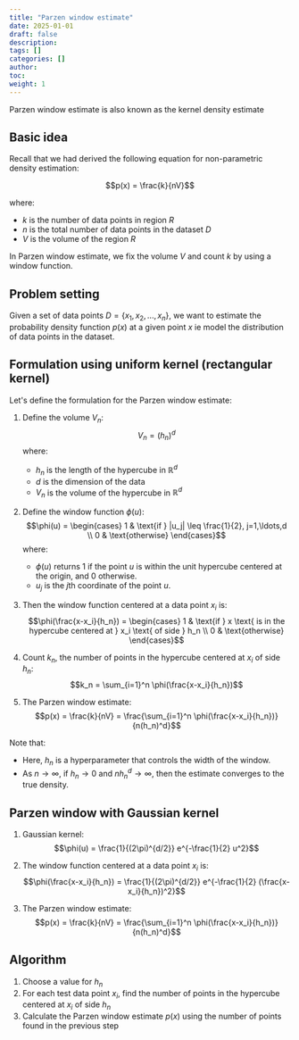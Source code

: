 ```yaml
---
title: "Parzen window estimate"
date: 2025-01-01
draft: false
description:
tags: []
categories: []
author:
toc:
weight: 1
---
```

Parzen window estimate is also known as the kernel density estimate

## Basic idea

Recall that we had derived the following equation for non-parametric density estimation:

$$p(x) = \frac{k}{nV}$$

where:
- $k$ is the number of data points in region $R$
- $n$ is the total number of data points in the dataset $D$
- $V$ is the volume of the region $R$

In Parzen window estimate, we fix the volume $V$ and count $k$ by using a window function.

## Problem setting
Given a set of data points $D = \{x_1, x_2, ..., x_n\}$, we want to estimate the probability density function $p(x)$ at a given point $x$ ie model the distribution of data points in the dataset.

## Formulation using uniform kernel (rectangular kernel)

Let's define the formulation for the Parzen window estimate:

1. Define the volume $V_n$:
   $$V_n = (h_n)^d$$
   where:
   - $h_n$ is the length of the hypercube in $\mathbb{R}^d$
   - $d$ is the dimension of the data
   - $V_n$ is the volume of the hypercube in $\mathbb{R}^d$

2. Define the window function $\phi(u)$:
   $$\phi(u) = \begin{cases}
   1 & \text{if } |u_j| \leq \frac{1}{2}, j=1,\ldots,d \\
   0 & \text{otherwise}
   \end{cases}$$
   where:
   - $\phi(u)$ returns 1 if the point $u$ is within the unit hypercube centered at the origin, and 0 otherwise.
   - $u_j$ is the $j$th coordinate of the point $u$.

3. Then the window function centered at a data point $x_i$ is:
   $$\phi(\frac{x-x_i}{h_n}) = \begin{cases}
   1 & \text{if } x \text{ is in the hypercube centered at } x_i \text{ of side } h_n \\
   0 & \text{otherwise}
   \end{cases}$$

4. Count $k_n$, the number of points in the hypercube centered at $x_i$ of side $h_n$:
   $$k_n = \sum_{i=1}^n \phi(\frac{x-x_i}{h_n})$$

5. The Parzen window estimate:
   $$p(x) = \frac{k}{nV} = \frac{\sum_{i=1}^n \phi(\frac{x-x_i}{h_n})}{n(h_n)^d}$$

Note that:
- Here, $h_n$ is a hyperparameter that controls the width of the window.
- As $n \to \infty$, if $h_n \to 0$ and $nh_n^d \to \infty$, then the estimate converges to the true density.

## Parzen window with Gaussian kernel

1. Gaussian kernel:
   $$\phi(u) = \frac{1}{(2\pi)^{d/2}} e^{-\frac{1}{2} u^2}$$

2. The window function centered at a data point $x_i$ is:
   $$\phi(\frac{x-x_i}{h_n}) = \frac{1}{(2\pi)^{d/2}} e^{-\frac{1}{2} (\frac{x-x_i}{h_n})^2}$$

3. The Parzen window estimate:
   $$p(x) = \frac{k}{nV} = \frac{\sum_{i=1}^n \phi(\frac{x-x_i}{h_n})}{n(h_n)^d}$$

## Algorithm

1. Choose a value for $h_n$
2. For each test data point $x_i$, find the number of points in the hypercube centered at $x_i$ of side $h_n$
3. Calculate the Parzen window estimate $p(x)$ using the number of points found in the previous step


